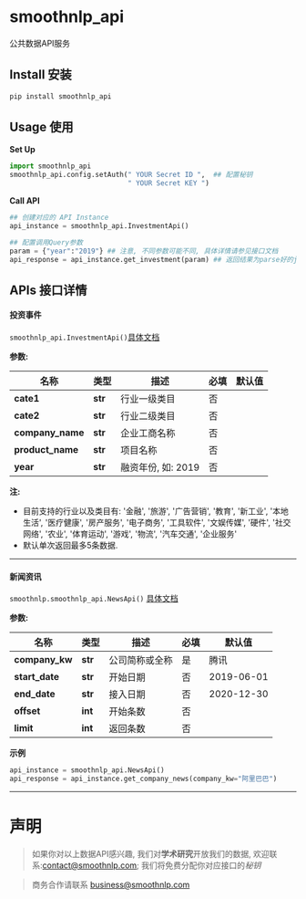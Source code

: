 # smoothnlp_api
公共数据API服务

## Install 安装
```bash
pip install smoothnlp_api
```

## Usage 使用
**Set Up**
```python
import smoothnlp_api
smoothnlp_api.config.setAuth(" YOUR Secret ID ",  ## 配置秘钥
                             " YOUR Secret KEY ")
```

**Call API**
```python
## 创建对应的 API Instance
api_instance = smoothnlp_api.InvestmentApi()

## 配置调用Query参数
param = {"year":"2019"} ## 注意, 不同参数可能不同, 具体详情请参见接口文档
api_response = api_instance.get_investment(param) ## 返回结果为parse好的json格式, 大部分为python原生dict
```


## APIs 接口详情

#### 投资事件
`smoothnlp_api.InvestmentApi()`[具体文档](http://doc.smoothnlp.com/web/#/p/4072db16dc854ef182561a8c75b6f6b6)

**参数:** 

名称 | 类型 | 描述  | 必填  | 默认值
------------- | ------------- | ------------- | ------------- | -------------
 **cate1** | **str**| 行业一级类目 | 否 | 
 **cate2** | **str**| 行业二级类目 | 否 | 
 **company_name** | **str**| 企业工商名称 | 否 | 
 **product_name** | **str**| 项目名称 | 否 | 
 **year** | **str**| 融资年份, 如: 2019 | 否 | 
 
 **注:**
* 目前支持的行业以及类目有: '金融', '旅游', '广告营销', '教育', '新工业', '本地生活', '医疗健康', '房产服务', '电子商务', '工具软件', '文娱传媒', '硬件', '社交网络', '农业', '体育运动', '游戏', '物流', '汽车交通', '企业服务'
* 默认单次返回最多5条数据. 

---------

#### 新闻资讯
`smoothnlp.smoothnlp_api.NewsApi()` [具体文档](http://doc.smoothnlp.com/web/#/p/e42fdc345ca760e9a9b207ea77a8ac3c)

**参数:**

名称 | 类型 | 描述  | 必填  | 默认值
------------- | ------------- | ------------- | ------------- | -------------
 **company_kw** | **str**| 公司简称或全称 | 是 | 腾讯 
 **start_date** | **str**| 开始日期 | 否 | 2019-06-01
 **end_date** | **str**| 接入日期 | 否 | 2020-12-30
 **offset** | **int**| 开始条数 | 否 | 
 **limit** | **int**| 返回条数 | 否 | 
 
 **示例**
```python
api_instance = smoothnlp_api.NewsApi()
api_response = api_instance.get_company_news(company_kw="阿里巴巴")
```

-------------

# 声明
> 如果你对以上数据API感兴趣, 我们对**学术研究**开放我们的数据, 欢迎联系:contact@smoothnlp.com; 我们将免费分配你对应接口的*秘钥*

> 商务合作请联系 business@smoothnlp.com

